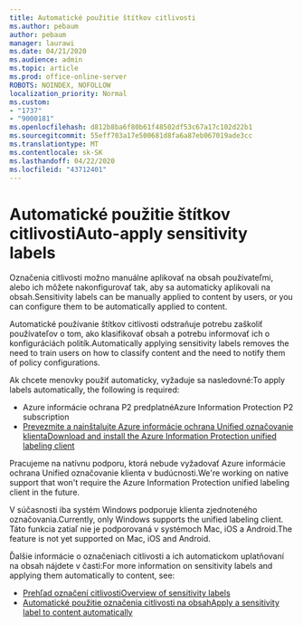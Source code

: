 ```yaml
---
title: Automatické použitie štítkov citlivosti
ms.author: pebaum
author: pebaum
manager: laurawi
ms.date: 04/21/2020
ms.audience: admin
ms.topic: article
ms.prod: office-online-server
ROBOTS: NOINDEX, NOFOLLOW
localization_priority: Normal
ms.custom:
- "1737"
- "9000181"
ms.openlocfilehash: d812b8ba6f80b61f48502df53c67a17c102d22b1
ms.sourcegitcommit: 55eff703a17e500681d8fa6a87eb067019ade3cc
ms.translationtype: MT
ms.contentlocale: sk-SK
ms.lasthandoff: 04/22/2020
ms.locfileid: "43712401"
---
```

# <a name="auto-apply-sensitivity-labels"></a><span data-ttu-id="d7df4-102">Automatické použitie štítkov citlivosti</span><span class="sxs-lookup"><span data-stu-id="d7df4-102">Auto-apply sensitivity labels</span></span>

<span data-ttu-id="d7df4-103">Označenia citlivosti možno manuálne aplikovať na obsah používateľmi, alebo ich môžete nakonfigurovať tak, aby sa automaticky aplikovali na obsah.</span><span class="sxs-lookup"><span data-stu-id="d7df4-103">Sensitivity labels can be manually applied to content by users, or you can configure them to be automatically applied to content.</span></span>

<span data-ttu-id="d7df4-104">Automatické používanie štítkov citlivosti odstraňuje potrebu zaškoliť používateľov o tom, ako klasifikovať obsah a potrebu informovať ich o konfiguráciách politík.</span><span class="sxs-lookup"><span data-stu-id="d7df4-104">Automatically applying sensitivity labels removes the need to train users on how to classify content and the need to notify them of policy configurations.</span></span>

<span data-ttu-id="d7df4-105">Ak chcete menovky použiť automaticky, vyžaduje sa nasledovné:</span><span class="sxs-lookup"><span data-stu-id="d7df4-105">To apply labels automatically, the following is required:</span></span>

- <span data-ttu-id="d7df4-106">Azure informácie ochrana P2 predplatné</span><span class="sxs-lookup"><span data-stu-id="d7df4-106">Azure Information Protection P2 subscription</span></span>
- [<span data-ttu-id="d7df4-107">Prevezmite a nainštalujte Azure informácie ochrana Unified označovanie klienta</span><span class="sxs-lookup"><span data-stu-id="d7df4-107">Download and install the Azure Information Protection unified labeling client</span></span>](https://docs.microsoft.com/azure/information-protection/rms-client/install-unifiedlabelingclient-app)

<span data-ttu-id="d7df4-108">Pracujeme na natívnu podporu, ktorá nebude vyžadovať Azure informácie ochrana Unified označovanie klienta v budúcnosti.</span><span class="sxs-lookup"><span data-stu-id="d7df4-108">We're working on native support that won't require the Azure Information Protection unified labeling client in the future.</span></span>

<span data-ttu-id="d7df4-109">V súčasnosti iba systém Windows podporuje klienta zjednoteného označovania.</span><span class="sxs-lookup"><span data-stu-id="d7df4-109">Currently, only Windows supports the unified labeling client.</span></span>  <span data-ttu-id="d7df4-110">Táto funkcia zatiaľ nie je podporovaná v systémoch Mac, iOS a Android.</span><span class="sxs-lookup"><span data-stu-id="d7df4-110">The feature is not yet supported on Mac, iOS and Android.</span></span>

<span data-ttu-id="d7df4-111">Ďalšie informácie o označeniach citlivosti a ich automatickom uplatňovaní na obsah nájdete v časti:</span><span class="sxs-lookup"><span data-stu-id="d7df4-111">For more information on sensitivity labels and applying them automatically to content,  see:</span></span>

- [<span data-ttu-id="d7df4-112">Prehľad označení citlivosti</span><span class="sxs-lookup"><span data-stu-id="d7df4-112">Overview of sensitivity labels</span></span>](https://docs.microsoft.com/office365/securitycompliance/sensitivity-labels)
- [<span data-ttu-id="d7df4-113">Automatické použitie označenia citlivosti na obsah</span><span class="sxs-lookup"><span data-stu-id="d7df4-113">Apply a sensitivity label to content automatically</span></span>](https://docs.microsoft.com/office365/securitycompliance/apply_sensitivity_label_automatically)